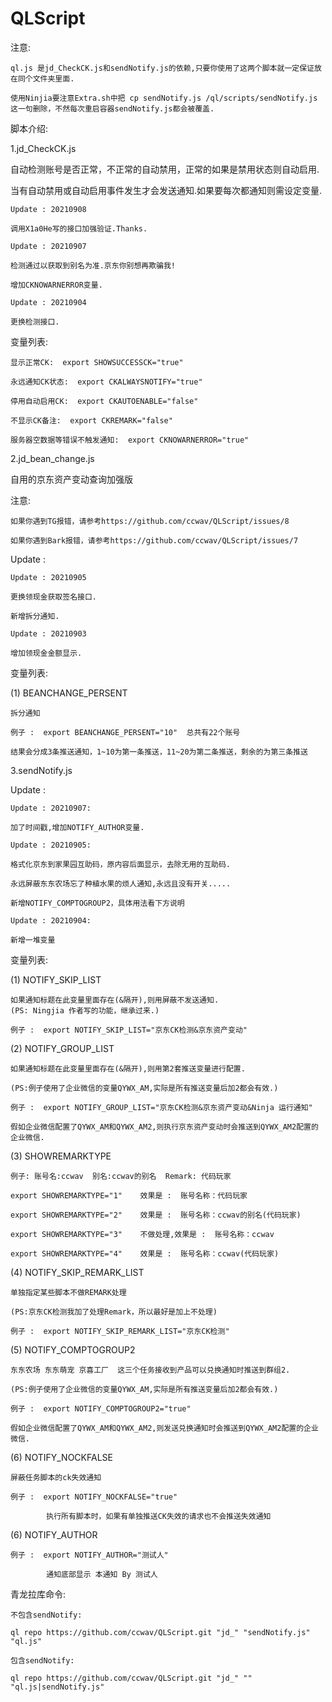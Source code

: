 # QLScript

注意: 

    ql.js 是jd_CheckCK.js和sendNotify.js的依赖,只要你使用了这两个脚本就一定保证放在同个文件夹里面.
	
	使用Ninjia要注意Extra.sh中把 cp sendNotify.js /ql/scripts/sendNotify.js 这一句删除，不然每次重启容器sendNotify.js都会被覆盖.

脚本介绍:


1.jd_CheckCK.js

自动检测账号是否正常，不正常的自动禁用，正常的如果是禁用状态则自动启用.

当有自动禁用或自动启用事件发生才会发送通知.如果要每次都通知则需设定变量.

	Update : 20210908
	
	调用X1a0He写的接口加强验证.Thanks.
	
	Update : 20210907
	
	检测通过以获取到别名为准.京东你别想再欺骗我!
	
	增加CKNOWARNERROR变量.

	Update : 20210904

	更换检测接口.

变量列表:
	
	显示正常CK:  export SHOWSUCCESSCK="true"

	永远通知CK状态:  export CKALWAYSNOTIFY="true"

	停用自动启用CK:  export CKAUTOENABLE="false"

	不显示CK备注:  export CKREMARK="false"
	
	服务器空数据等错误不触发通知:  export CKNOWARNERROR="true"



2.jd_bean_change.js

自用的京东资产变动查询加强版

注意: 

	如果你遇到TG报错，请参考https://github.com/ccwav/QLScript/issues/8
	
	如果你遇到Bark报错，请参考https://github.com/ccwav/QLScript/issues/7

Update :

	Update : 20210905

	更换领现金获取签名接口.
	
	新增拆分通知.

	Update : 20210903

	增加领现金金额显示.

变量列表:

(1) BEANCHANGE_PERSENT

    拆分通知
	
    例子 :  export BEANCHANGE_PERSENT="10"  总共有22个账号
	
	结果会分成3条推送通知，1~10为第一条推送，11~20为第二条推送，剩余的为第三条推送
	
3.sendNotify.js 

Update :
	
	Update : 20210907:
	
	加了时间戳,增加NOTIFY_AUTHOR变量.

	Update : 20210905:	
	
	格式化京东到家果园互助码，原内容后面显示，去除无用的互助码.
	
	永远屏蔽东东农场忘了种植水果的烦人通知,永远且没有开关.....
	
	新增NOTIFY_COMPTOGROUP2，具体用法看下方说明

	Update : 20210904:

	新增一堆变量

变量列表:

(1) NOTIFY_SKIP_LIST

    如果通知标题在此变量里面存在(&隔开),则用屏蔽不发送通知.
	(PS: Ningjia 作者写的功能，继承过来.)
	
    例子 :  export NOTIFY_SKIP_LIST="京东CK检测&京东资产变动"
	
(2) NOTIFY_GROUP_LIST

    如果通知标题在此变量里面存在(&隔开),则用第2套推送变量进行配置.
	
	(PS:例子使用了企业微信的变量QYWX_AM,实际是所有推送变量后加2都会有效.)
	
    例子 :  export NOTIFY_GROUP_LIST="京东CK检测&京东资产变动&Ninja 运行通知"
	
	假如企业微信配置了QYWX_AM和QYWX_AM2,则执行京东资产变动时会推送到QYWX_AM2配置的企业微信.
	
(3) SHOWREMARKTYPE

	例子: 账号名:ccwav  别名:ccwav的别名  Remark: 代码玩家
	
	export SHOWREMARKTYPE="1"    效果是 :  账号名称：代码玩家
	
    export SHOWREMARKTYPE="2"    效果是 :  账号名称：ccwav的别名(代码玩家)
	
    export SHOWREMARKTYPE="3"    不做处理,效果是 :  账号名称：ccwav   
	
	export SHOWREMARKTYPE="4"    效果是 :  账号名称：ccwav(代码玩家)
	
(4) NOTIFY_SKIP_REMARK_LIST 

	单独指定某些脚本不做REMARK处理
	
	(PS:京东CK检测我加了处理Remark，所以最好是加上不处理)
	
	例子 :  export NOTIFY_SKIP_REMARK_LIST="京东CK检测"  

(5) NOTIFY_COMPTOGROUP2 

	东东农场 东东萌宠 京喜工厂  这三个任务接收到产品可以兑换通知时推送到群组2.
	
	(PS:例子使用了企业微信的变量QYWX_AM,实际是所有推送变量后加2都会有效.)
	
	例子 :  export NOTIFY_COMPTOGROUP2="true"
	
	假如企业微信配置了QYWX_AM和QYWX_AM2,则发送兑换通知时会推送到QYWX_AM2配置的企业微信.

(6) NOTIFY_NOCKFALSE

	屏蔽任务脚本的ck失效通知

	例子 :  export NOTIFY_NOCKFALSE="true"	
	
	        执行所有脚本时，如果有单独推送CK失效的请求也不会推送失效通知

(6) NOTIFY_AUTHOR	
		
	例子 :  export NOTIFY_AUTHOR="测试人"
			
			通知底部显示 本通知 By 测试人

青龙拉库命令:

	不包含sendNotify:

	ql repo https://github.com/ccwav/QLScript.git "jd_" "sendNotify.js" "ql.js"

	包含sendNotify:

	ql repo https://github.com/ccwav/QLScript.git "jd_" "" "ql.js|sendNotify.js"

